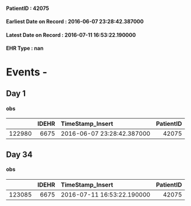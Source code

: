 
#### PatientID : 42075
#### Earliest Date on Record : 2016-06-07 23:28:42.387000
#### Latest Date on Record : 2016-07-11 16:53:22.190000
#### EHR Type : nan

# Events - 

## Day 1

#### obs
|        |   IDEHR | TimeStamp_Insert           |   PatientID |
|-------:|--------:|:---------------------------|------------:|
| 122980 |    6675 | 2016-06-07 23:28:42.387000 |       42075 |


## Day 34

#### obs
|        |   IDEHR | TimeStamp_Insert           |   PatientID |
|-------:|--------:|:---------------------------|------------:|
| 123085 |    6675 | 2016-07-11 16:53:22.190000 |       42075 |


